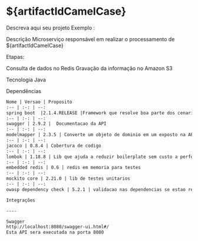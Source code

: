 # ${artifactIdCamelCase}


Descreva aqui seu projeto
Exemplo :

Descrição
Microserviço responsável em realizar o processamento de ${artifactIdCamelCase} 

Etapas:

Consulta de dados no Redis
Gravação da informação no Amazon S3


Tecnologia
Java

Dependências
```md
Nome | Versao | Proposito
:-- | :-: | --:
spring boot  |2.1.4.RELEASE |Framework que resolve boa parte dos cenarios web
:-- | :-: | --:
swagger | 2.9.2 |  Documentacao da API 
:-- | :-: | --:
modelmapper | 2.3.5 | Converte um objeto de dominio em um exposto na API
:-- | :-: | --:
jacoco | 0.8.4 | Cobertura de codigo
:-- | :-: | --:
lombok | 1.18.8 | Lib que ajuda a reduzir boilerplate sem custo a performance
:-- | :-: | --:
embedded redis | 0.6 | redis em memoria para testes
:-- | :-: | --:
mockito core | 2.21.0 | lib de testes unitarios
:-- | :-: | --:
owasp dependency check | 5.2.1 | validacao nas dependencias se estao respeitando fatores de seguranca

Integrações

----

Swagger
http://localhost:8080/swagger-ui.html#/
Esta API sera executada na porta 8080